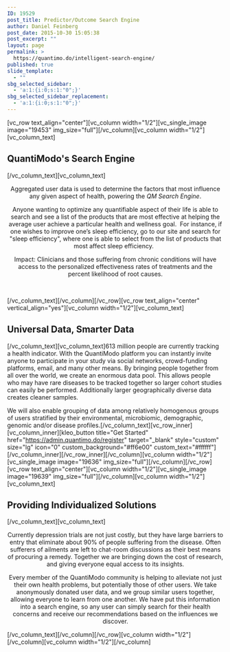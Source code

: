 ```yaml
---
ID: 19529
post_title: Predictor/Outcome Search Engine
author: Daniel Feinberg
post_date: 2015-10-30 15:05:38
post_excerpt: ""
layout: page
permalink: >
  https://quantimo.do/intelligent-search-engine/
published: true
slide_template:
  - ""
sbg_selected_sidebar:
  - 'a:1:{i:0;s:1:"0";}'
sbg_selected_sidebar_replacement:
  - 'a:1:{i:0;s:1:"0";}'
---
```

[vc_row text_align="center"][vc_column width="1/2"][vc_single_image image="19453" img_size="full"][/vc_column][vc_column width="1/2"][vc_column_text]
<h2>QuantiModo's Search Engine</h2>
[/vc_column_text][vc_column_text]
<p style="text-align: center;"><span style="font-weight: 400;">Aggregated user data is used to determine the factors that most influence any given aspect of health, powering the </span><i>QM Search Engine</i><span style="font-weight: 400;">.</span></p>
<p style="text-align: center;"><span style="font-weight: 400;">Anyone wanting to optimize any quantifiable aspect of their life is able to search and see a list of the products that are most effective at helping the average user achieve a particular health and wellness goal.  For instance, if one wishes to improve one’s sleep efficiency, go to our site and search for "sleep efficiency", where one is able to select from the list of products that most affect sleep efficiency.  </span></p>
<p style="text-align: center;"><span style="font-weight: 400;">Impact: Clinicians and those suffering from chronic conditions will have access to the personalized effectiveness rates of treatments and the percent likelihood of root causes.</span></p>
<p style="text-align: center;"><span style="font-weight: 400;">  </span></p>
[/vc_column_text][/vc_column][/vc_row][vc_row text_align="center" vertical_align="yes"][vc_column width="1/2"][vc_column_text]
<h2>Universal Data, Smarter Data</h2>
[/vc_column_text][vc_column_text]613 million people are currently tracking a health indicator. With the QuantiModo platform you can instantly invite anyone to participate in your study via social networks, crowd-funding platforms, email, and many other means. By bringing people together from all over the world, we create an enormous data pool. This allows people who may have rare diseases to be tracked together so larger cohort studies can easily be performed. Additionally larger geographically diverse data creates cleaner samples.

We will also enable grouping of data among relatively homogenous groups of users stratified by their environmental, microbiomic, demographic, genomic and/or disease profiles.[/vc_column_text][vc_row_inner][vc_column_inner][kleo_button title="Get Started" href="https://admin.quantimo.do/register" target="_blank" style="custom" size="lg" icon="0" custom_background="#ff6e00" custom_text="#ffffff"][/vc_column_inner][/vc_row_inner][/vc_column][vc_column width="1/2"][vc_single_image image="19636" img_size="full"][/vc_column][/vc_row][vc_row text_align="center"][vc_column width="1/2"][vc_single_image image="19639" img_size="full"][/vc_column][vc_column width="1/2"][vc_column_text]
<h2>Providing Individualized Solutions</h2>
[/vc_column_text][vc_column_text]
<p style="text-align: center;">Currently depression trials are not just costly, but they have large barriers to entry that eliminate about 90% of people suffering from the disease. Often sufferers of ailments are left to chat-room discussions as their best means of procuring a remedy. Together we are bringing down the cost of research, and giving everyone equal access to its insights.</p>
<p style="text-align: center;">Every member of the QuantiModo community is helping to alleviate not just their own health problems, but potentially those of other users. We take anonymously donated user data, and we group similar users together, allowing everyone to learn from one another. We have put this information into a search engine, so any user can simply search for their health concerns and receive our recommendations based on the influences we discover.</p>
[/vc_column_text][/vc_column][/vc_row][vc_column width="1/2"][/vc_column][vc_column width="1/2"][/vc_column]